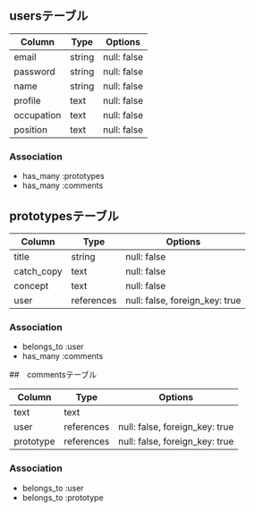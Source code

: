 ## usersテーブル

| Column       | Type    | Options       |
| ------------ | ------- | ------------- |
| email        | string  | null: false   |
| password     | string  | null: false   |
| name         | string  | null: false   | 
| profile      | text    | null: false   |
| occupation   | text    | null: false   |
| position     | text    | null: false   |

### Association

- has_many :prototypes
- has_many :comments


## prototypesテーブル

| Column       | Type           | Options                        |
| ------------ |--------------- | ------------------------------ |
| title        | string         | null: false                    |
| catch_copy   | text           | null: false                    |
| concept      | text           | null: false                    |
| user         | references     | null: false, foreign_key: true |

### Association

- belongs_to :user
- has_many :comments


##　commentsテーブル

| Column       | Type           | Options                         |
| ------------ |--------------- | ------------------------------- |
| text         | text           |                                 |
| user         | references     | null: false, foreign_key: true  |
| prototype    | references     | null: false, foreign_key: true  |

### Association

- belongs_to :user
- belongs_to :prototype